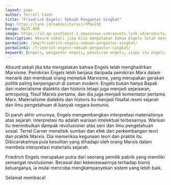 ```yaml
---
layout: page
author: Terrell Caver
title: "Friedrich Engels: Sebuah Pengantar Singkat"
buy: https://lynk.id/sabdaliterasi/YPGo15E
harga: Rp25.000
image: https://s3.ap-southeast-1.amazonaws.com/assets.lynk.id/products/24-12-2023/1703409010483_8735555
description: Absurd sekali jika kita mengatakan bahwa Engels telah menghadirkan Marxisme. Pemikiran Engels lebih berjasa daripada pemikiran Marx dalam menarik.
permalink: /amp/friedrich-engels-sebuah-pengantar-singkat/
permalink1: /friedrich-engels-sebuah-pengantar-singkat/
keyword: [engels, pengantar engels, pemikiran engels, siapa itu engels, pengantar marxisme, marxis]
---
```

<p>Absurd sekali jika kita mengatakan bahwa Engels telah menghadirkan Marxisme. Pemikiran Engels lebih berjasa daripada pemikiran Marx dalam menarik dan membuat orang memeluk Marxisme, yang merupakan gerakan politik paling berpengaruh di zaman modern. Engels bukan hanya Bapak dari materialisme dialektis dan historis tetapi juga menjadi sejarawan, antropolog, filsuf Marxis pertama, dan dia juga menjadi komentator pertama Marx. Materialisme dialektis dan historis itu menjadi filsafat resmi sejarah dan ilmu pengetahuan di banyak negara komunis.</p><p>Di paruh akhir umurnya, Engels mengembangkan interpretasi materialisnya atas sejarah. Interpretasi itu adalah warisan intelektual terbesarnya. Warisan itu menimbulkan dampak revolusioner atas seni dan ilmu pengetahuan sosial. Terrel Carver menelisik sumber dan efek dari perkembangan teori dan praktik Marxis. Dia memeriksa kegunaan teori dan praktik itu. Dibicarakannya pula kesulitan yang dihadapi oleh orang Marxis dalam membela interpretasi materialis sejarah.</p><p>Friedrich Engels merupakan putra dari seorang pemilik pabrik yang memiliki semangat revolusioner. Berawal dari kekecewaannya terhadap bisnis keluarganya, ia mulai mencoba mengkampanyekan sistem yang lebih baik.</p><p>Selamat membaca!</p>
